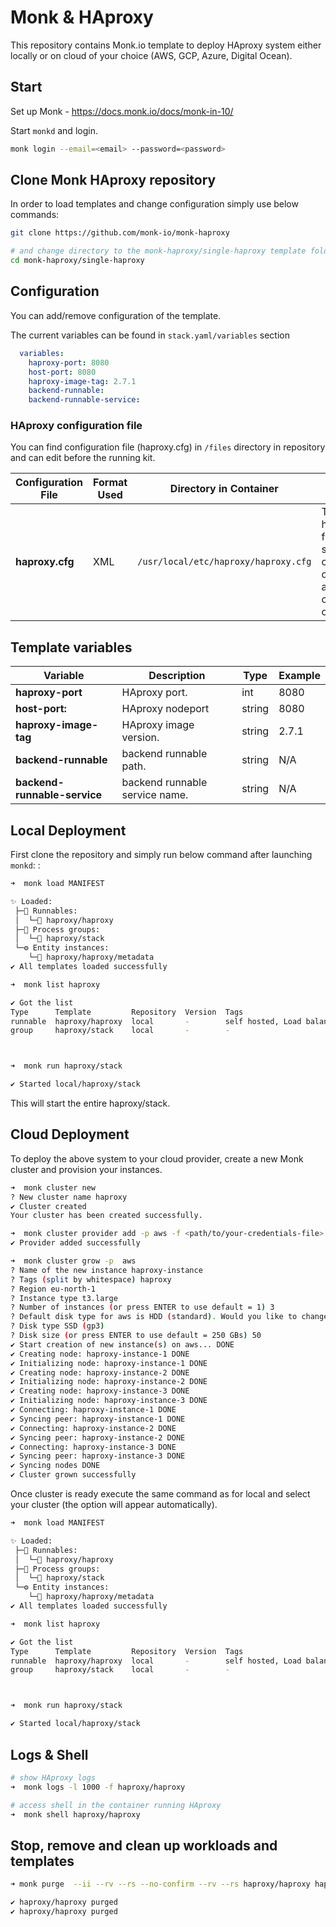 # Monk & HAproxy

This repository contains Monk.io template to deploy HAproxy system either locally or on cloud of your choice (AWS, GCP, Azure, Digital Ocean).


## Start

Set up Monk - https://docs.monk.io/docs/monk-in-10/

Start `monkd` and login.

```bash
monk login --email=<email> --password=<password>
```

## Clone Monk HAproxy repository

In order to load templates and change configuration simply use below commands: 
```bash
git clone https://github.com/monk-io/monk-haproxy

# and change directory to the monk-haproxy/single-haproxy template folder
cd monk-haproxy/single-haproxy
```

## Configuration

You can add/remove configuration of the template.

The current variables can be found in `stack.yaml/variables` section

```yaml
  variables:
    haproxy-port: 8080
    host-port: 8080
    haproxy-image-tag: 2.7.1
    backend-runnable: 
    backend-runnable-service: 
```

### HAproxy configuration file

You can find configuration file (haproxy.cfg) in `/files` directory in repository and can edit before the running kit.


| Configuration File	 | Format Used | Directory in Container | Purpose 
|----------|-------------|------|---------|
| **haproxy.cfg** | XML | `/usr/local/etc/haproxy/haproxy.cfg` | The haproxy.cfg file defines some global configuration options that apply to all or many cores.


##  Template variables

| Variable | Description | Type | Example |
|----------|-------------|------|---------|
| **haproxy-port** | HAproxy port. | int | 8080 |
| **host-port:** |  HAproxy nodeport | string | 8080 |
| **haproxy-image-tag** | HAproxy image version. | string | 2.7.1 |
| **backend-runnable** | backend runnable path. | string | N/A |
| **backend-runnable-service** | backend runnable service name. | string | N/A |




## Local Deployment

First clone the repository and simply run below command after launching `monkd`:
:

```bash
➜  monk load MANIFEST

✨ Loaded:
 ├─🔩 Runnables:
 │  └─🧩 haproxy/haproxy
 ├─🔗 Process groups:
 │  └─🧩 haproxy/stack
 └─⚙️ Entity instances:
    └─🧩 haproxy/haproxy/metadata
✔ All templates loaded successfully

➜  monk list haproxy

✔ Got the list
Type      Template         Repository  Version  Tags
runnable  haproxy/haproxy  local       -        self hosted, Load balancer
group     haproxy/stack    local       -        -



➜  monk run haproxy/stack

✔ Started local/haproxy/stack

```

This will start the entire haproxy/stack. 


## Cloud Deployment

To deploy the above system to your cloud provider, create a new Monk cluster and provision your instances.

```bash
➜  monk cluster new
? New cluster name haproxy
✔ Cluster created
Your cluster has been created successfully.

➜  monk cluster provider add -p aws -f <path/to/your-credentials-file>
✔ Provider added successfully

➜  monk cluster grow -p  aws
? Name of the new instance haproxy-instance
? Tags (split by whitespace) haproxy
? Region eu-north-1
? Instance type t3.large
? Number of instances (or press ENTER to use default = 1) 3
? Default disk type for aws is HDD (standard). Would you like to change it? Yes
? Disk type SSD (gp3)
? Disk size (or press ENTER to use default = 250 GBs) 50
✔ Start creation of new instance(s) on aws... DONE
✔ Creating node: haproxy-instance-1 DONE
✔ Initializing node: haproxy-instance-1 DONE
✔ Creating node: haproxy-instance-2 DONE
✔ Initializing node: haproxy-instance-2 DONE
✔ Creating node: haproxy-instance-3 DONE
✔ Initializing node: haproxy-instance-3 DONE
✔ Connecting: haproxy-instance-1 DONE
✔ Syncing peer: haproxy-instance-1 DONE
✔ Connecting: haproxy-instance-2 DONE
✔ Syncing peer: haproxy-instance-2 DONE
✔ Connecting: haproxy-instance-3 DONE
✔ Syncing peer: haproxy-instance-3 DONE
✔ Syncing nodes DONE
✔ Cluster grown successfully
```

Once cluster is ready execute the same command as for local and select your cluster (the option will appear automatically).
```bash
➜  monk load MANIFEST

✨ Loaded:
 ├─🔩 Runnables:
 │  └─🧩 haproxy/haproxy
 ├─🔗 Process groups:
 │  └─🧩 haproxy/stack
 └─⚙️ Entity instances:
    └─🧩 haproxy/haproxy/metadata
✔ All templates loaded successfully

➜  monk list haproxy

✔ Got the list
Type      Template         Repository  Version  Tags
runnable  haproxy/haproxy  local       -        self hosted, Load balancer
group     haproxy/stack    local       -        -



➜  monk run haproxy/stack

✔ Started local/haproxy/stack

```

## Logs & Shell

```bash
# show HAproxy logs
➜  monk logs -l 1000 -f haproxy/haproxy

# access shell in the container running HAproxy
➜  monk shell haproxy/haproxy

```

## Stop, remove and clean up workloads and templates

```bash
➜ monk purge  --ii --rv --rs --no-confirm --rv --rs haproxy/haproxy haproxy/stack 

✔ haproxy/haproxy purged
✔ haproxy/haproxy purged
```